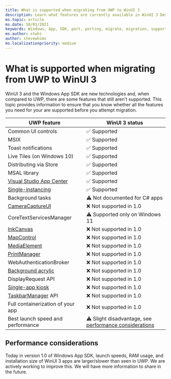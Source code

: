 ```yaml
---
title: What is supported when migrating from UWP to WinUI 3
description: Learn what features are currently available in WinUI 3 Desktop to evaluate whether you should attempt migrating your UWP app today.
ms.topic: article
ms.date: 10/01/2021
keywords: Windows, App, SDK, port, porting, migrate, migration, support
ms.author: stwhi
author: stevewhims
ms.localizationpriority: medium
---
```


# What is supported when migrating from UWP to WinUI 3

WinUI 3 and the Windows App SDK are new technologies and, when compared to UWP, there are some features that still aren't supported. This topic provides information to ensure that you know whether all the features you need for your are supported before you attempt migration.

| UWP feature | WinUI 3 status |
| - | - |
| Common UI controls | ✅ Supported |
| MSIX | ✅ Supported |
| Toast notifications | ✅ Supported |
| Live Tiles (on Windows 10) | ✅ Supported |
| Distributing via Store | ✅ Supported |
| MSAL library | ✅ Supported |
| [Visual Studio App Center](https://appcenter.ms/) | ✅ Supported |
| [Single-instancing](guides/applifecycle.md#single-instanced-apps) | ✅ Supported |
| Background tasks | ⚠️ Not documented for C# apps |
| [CameraCaptureUI](https://portal.productboard.com/winappsdk/1-windows-app-sdk/c/49-support-cameracaptureui) | ❌ Not supported in 1.0 |
| CoreTextServicesManager | ⚠️ Supported only on Windows 11 |
| [InkCanvas](https://portal.productboard.com/winappsdk/1-windows-app-sdk/c/31-inking-controls) | ❌ Not supported in 1.0 |
| [MapControl](https://portal.productboard.com/winappsdk/1-windows-app-sdk/c/27-map-control) | ❌ Not supported in 1.0 |
| [MediaElement](https://portal.productboard.com/winappsdk/1-windows-app-sdk/c/30-media-controls) | ❌ Not supported in 1.0 |
| [PrintManager](https://portal.productboard.com/winappsdk/1-windows-app-sdk/c/50-support-printmanager-api) | ❌ Not supported in 1.0 |
| WebAuthenticationBroker | ❌ Not supported in 1.0 |
| [Background acrylic](guides/winui3.md#acrylicbrushbackgroundsource-property) | ❌ Not supported in 1.0 |
| DisplayRequest API | ❌ Not supported in 1.0 |
| [Single-app kiosk](https://portal.productboard.com/winappsdk/1-windows-app-sdk/c/62-support-single-app-kiosk) | ❌ Not supported in 1.0 |
| [TaskbarManager](/uwp/api/windows.ui.shell.taskbarmanager) API | ❌ Not supported in 1.0 |
| Full containerization of your app | ❌ Not supported in 1.0 |
| Best launch speed and performance | ⚠️ Slight disadvantage, see [performance considerations](#performance-considerations) |

## Performance considerations

Today in version 1.0 of Windows App SDK, launch speeds, RAM usage, and installation size of WinUI 3 apps are larger/slower than seen in UWP. We are actively working to improve this. We will have more information to share in the future.
